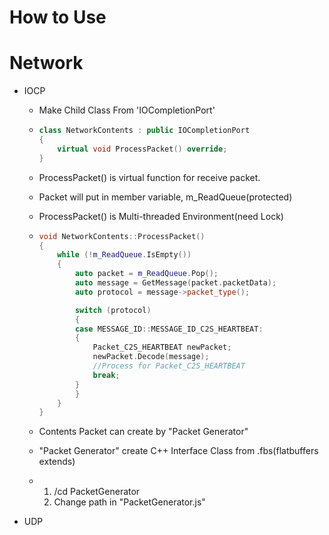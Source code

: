 # How to Use

# Network

- IOCP

  - Make Child Class From 'IOCompletionPort'

  - ```c++
    class NetworkContents : public IOCompletionPort
    {
    	virtual void ProcessPacket() override;
    }
    ```

  - ProcessPacket() is virtual function for receive packet.

  - Packet will put in member variable, m_ReadQueue(protected)

  - ProcessPacket() is Multi-threaded Environment(need Lock)

  - ```c++
    void NetworkContents::ProcessPacket()
    {
        while (!m_ReadQueue.IsEmpty())
        {
            auto packet = m_ReadQueue.Pop();
            auto message = GetMessage(packet.packetData);
            auto protocol = message->packet_type();

            switch (protocol)
            {
            case MESSAGE_ID::MESSAGE_ID_C2S_HEARTBEAT:
            {
                Packet_C2S_HEARTBEAT newPacket;
                newPacket.Decode(message);
                //Process for Packet_C2S_HEARTBEAT
                break;
            }
            }
        }
    }
    ```

  - Contents Packet can create by "Packet Generator"

  - "Packet Generator" create C++ Interface Class from .fbs(flatbuffers extends)

  - 1. /cd PacketGenerator
    2. Change path in "PacketGenerator.js" 

- UDP